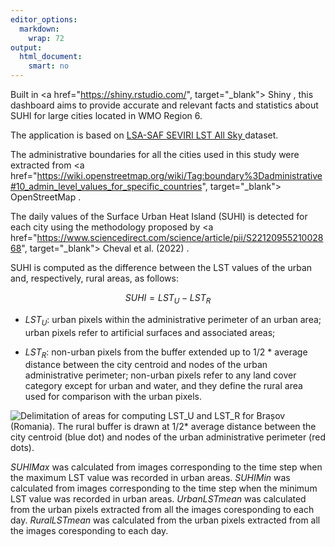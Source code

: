 ```yaml
---
editor_options: 
  markdown: 
    wrap: 72
output: 
  html_document: 
    smart: no
---
```


Built in \<a href="<https://shiny.rstudio.com/>", target="\_blank"\>
Shiny </a>, this dashboard aims to provide accurate and relevant facts
and statistics about SUHI for large cities located in WMO Region 6.

The application is based on
<a href="https://landsaf.ipma.pt/en/products/land-surface-temperature/mlstas/" target="_blank">
LSA-SAF SEVIRI LST All Sky </a> dataset.

The administrative boundaries for all the cities used in this study were
extracted from \<a
href="<https://wiki.openstreetmap.org/wiki/Tag:boundary%3Dadministrative#10_admin_level_values_for_specific_countries>",
target="\_blank"\> OpenStreetMap </a>.

The daily values of the Surface Urban Heat Island (SUHI) is detected for
each city using the methodology proposed by \<a
href="<https://www.sciencedirect.com/science/article/pii/S2212095521002868>",
target="\_blank"\> Cheval et al. (2022) </a>.

SUHI is computed as the difference between the LST values of the urban
and, respectively, rural areas, as follows:

$$SUHI = LST_U - LST_R$$

-   $LST_U$: urban pixels within the administrative perimeter of an
    urban area; urban pixels refer to artificial surfaces and associated
    areas;

-   $LST_R$: non-urban pixels from the buffer extended up to 1/2 \*
    average distance between the city centroid and nodes of the urban
    administrative perimeter; non-urban pixels refer to any land cover
    category except for urban and water, and they define the rural area
    used for comparison with the urban pixels.

![Delimitation of areas for computing $LST_U$ and $LST_R$ for Brașov
(Romania). The rural buffer is drawn at 1/2\* average distance between
the city centroid (blue dot) and nodes of the urban administrative
perimeter (red
dots).](https://ars.els-cdn.com/content/image/1-s2.0-S2212095521002868-gr3.jpg)

$SUHI Max$ was calculated from images corresponding to the time step when the maximum LST value was recorded in urban areas.
$SUHI Min$ was calculated from images corresponding to the time step when the minimum LST value was recorded in urban areas.
$Urban LST mean$ was calculated from the urban pixels extracted from all the images coresponding to each day.
$Rural LST mean$ was calculated from the urban pixels extracted from all the images coresponding to each day.



